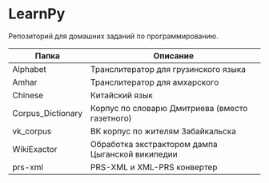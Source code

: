 # LearnPy

Репозиторий для домашних заданий по программированию.

| Папка             | Описание                                         |
|-------------------|--------------------------------------------------|
| Alphabet          | Транслитератор для грузинского языка             |
| Amhar             | Транслитератор для амхарского                    |
| Chinese           | Китайский язык                                   |
| Corpus_Dictionary | Корпус по словарю Дмитриева (вместо газетного)   |
| vk_corpus         | ВК корпус по жителям Забайкальска                |
| WikiExactor       | Обработка экстрактором дампа Цыганской википедии |
| prs-xml           | PRS-XML и XML-PRS конвертер                      |
